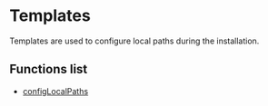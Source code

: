 # Templates

Templates are used to configure local paths during the installation.

## Functions list

- [configLocalPaths](configLocalPaths.m.in)
